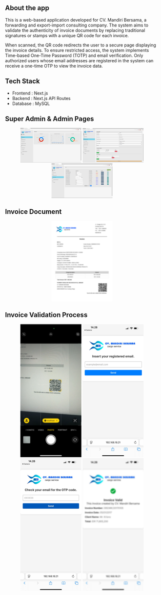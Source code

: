 ## About the app

This is a web-based application developed for CV. Mandiri Bersama, a forwarding and export-import consulting company. The system aims to validate the authenticity of invoice documents by replacing traditional signatures or stamps with a unique QR code for each invoice.

When scanned, the QR code redirects the user to a secure page displaying the invoice details. To ensure restricted access, the system implements Time-based One-Time Password (TOTP) and email verification. Only authorized users whose email addresses are registered in the system can receive a one-time OTP to view the invoice data.

## Tech Stack

- Frontend : Next.js
- Backend : Next.js API Routes
- Database : MySQL

## Super Admin & Admin Pages

<p align="center">
  <img src="public/dashboard_superAdmin.png" alt="Super Admin Dashboard" width="200">
  <img src="public/createInvoicePage.png" alt="Create Invoice Form" width="200">
  <img src="public/listInvoicePage.png" alt="Admin List Invoice" width="200">
</p>

## Invoice Document

<p align="center">
  <img src="public/invoice.png" alt="Invoice with QR Code" width="200">
</p>

## Invoice Validation Process

<p align="center">
  <img src="public/scanQr.png" alt="Scan QR Invoice" width="200">
  <img src="public/emailForm.jpg" alt="Email Form" width="200">
  <img src="public/OTPForm.jpg" alt="OTP Form"  width="200">
  <img src="public/validationPage.png" alt="Invoice Validation Page" width="200">
</p>
